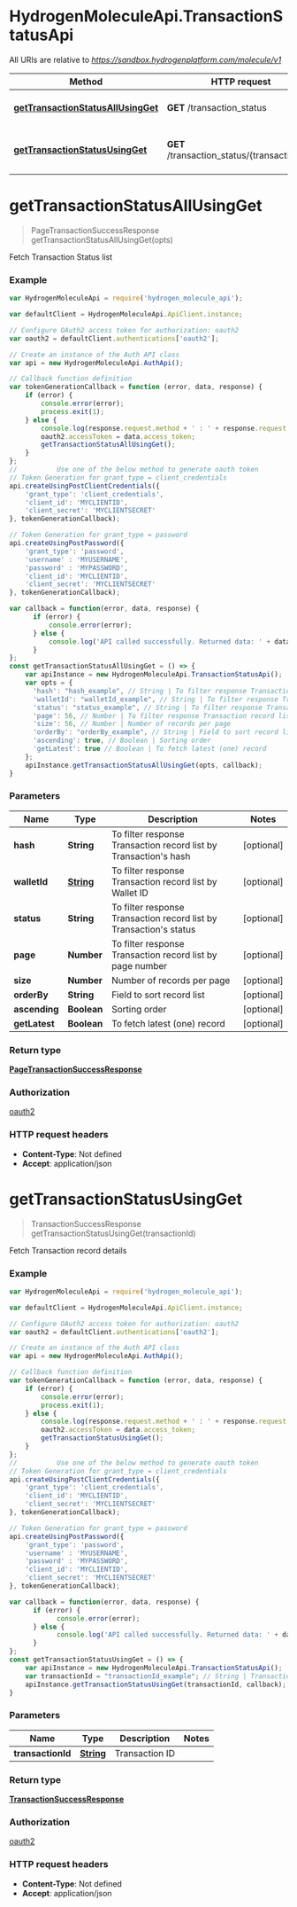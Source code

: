 # HydrogenMoleculeApi.TransactionStatusApi

All URIs are relative to *https://sandbox.hydrogenplatform.com/molecule/v1*

Method | HTTP request | Description
------------- | ------------- | -------------
[**getTransactionStatusAllUsingGet**](TransactionStatusApi.md#getTransactionStatusAllUsingGet) | **GET** /transaction_status | Fetch Transaction Status list
[**getTransactionStatusUsingGet**](TransactionStatusApi.md#getTransactionStatusUsingGet) | **GET** /transaction_status/{transaction_id} | Fetch Transaction record details


<a name="getTransactionStatusAllUsingGet"></a>
# **getTransactionStatusAllUsingGet**
> PageTransactionSuccessResponse getTransactionStatusAllUsingGet(opts)

Fetch Transaction Status list

### Example
```javascript
var HydrogenMoleculeApi = require('hydrogen_molecule_api');

var defaultClient = HydrogenMoleculeApi.ApiClient.instance;

// Configure OAuth2 access token for authorization: oauth2
var oauth2 = defaultClient.authentications['oauth2'];

// Create an instance of the Auth API class
var api = new HydrogenMoleculeApi.AuthApi();

// Callback function definition
var tokenGenerationCallback = function (error, data, response) {
    if (error) {
        console.error(error);
        process.exit(1);
    } else {
        console.log(response.request.method + ' : ' + response.request.url + '\n' + 'Output: ' + JSON.stringify(data, null, '\t') + '\n');
        oauth2.accessToken = data.access_token;
        getTransactionStatusAllUsingGet();
    }
};
//          Use one of the below method to generate oauth token        
// Token Generation for grant_type = client_credentials
api.createUsingPostClientCredentials({
    'grant_type': 'client_credentials',
    'client_id': 'MYCLIENTID',
    'client_secret': 'MYCLIENTSECRET'
}, tokenGenerationCallback);

// Token Generation for grant_type = password
api.createUsingPostPassword({
    'grant_type': 'password',
    'username' : 'MYUSERNAME',
    'password' : 'MYPASSWORD',
    'client_id': 'MYCLIENTID',
    'client_secret': 'MYCLIENTSECRET'
}, tokenGenerationCallback);

var callback = function(error, data, response) {
      if (error) {
          console.error(error);
      } else {
          console.log('API called successfully. Returned data: ' + data);
      }
};
const getTransactionStatusAllUsingGet = () => {
    var apiInstance = new HydrogenMoleculeApi.TransactionStatusApi();
    var opts = { 
      'hash': "hash_example", // String | To filter response Transaction record list by Transaction's hash
      'walletId': "walletId_example", // String | To filter response Transaction record list by Wallet ID
      'status': "status_example", // String | To filter response Transaction record list by Transaction's status
      'page': 56, // Number | To filter response Transaction record list by page number
      'size': 56, // Number | Number of records per page
      'orderBy': "orderBy_example", // String | Field to sort record list
      'ascending': true, // Boolean | Sorting order
      'getLatest': true // Boolean | To fetch latest (one) record
    };
    apiInstance.getTransactionStatusAllUsingGet(opts, callback);
}
```

### Parameters

Name | Type | Description  | Notes
------------- | ------------- | ------------- | -------------
 **hash** | **String**| To filter response Transaction record list by Transaction's hash | [optional] 
 **walletId** | [**String**](.md)| To filter response Transaction record list by Wallet ID | [optional] 
 **status** | **String**| To filter response Transaction record list by Transaction's status | [optional] 
 **page** | **Number**| To filter response Transaction record list by page number | [optional] 
 **size** | **Number**| Number of records per page | [optional] 
 **orderBy** | **String**| Field to sort record list | [optional] 
 **ascending** | **Boolean**| Sorting order | [optional] 
 **getLatest** | **Boolean**| To fetch latest (one) record | [optional] 

### Return type

[**PageTransactionSuccessResponse**](PageTransactionSuccessResponse.md)

### Authorization

[oauth2](../README.md#oauth2)

### HTTP request headers

 - **Content-Type**: Not defined
 - **Accept**: application/json

<a name="getTransactionStatusUsingGet"></a>
# **getTransactionStatusUsingGet**
> TransactionSuccessResponse getTransactionStatusUsingGet(transactionId)

Fetch Transaction record details

### Example
```javascript
var HydrogenMoleculeApi = require('hydrogen_molecule_api');

var defaultClient = HydrogenMoleculeApi.ApiClient.instance;

// Configure OAuth2 access token for authorization: oauth2
var oauth2 = defaultClient.authentications['oauth2'];

// Create an instance of the Auth API class
var api = new HydrogenMoleculeApi.AuthApi();

// Callback function definition
var tokenGenerationCallback = function (error, data, response) {
    if (error) {
        console.error(error);
        process.exit(1);
    } else {
        console.log(response.request.method + ' : ' + response.request.url + '\n' + 'Output: ' + JSON.stringify(data, null, '\t') + '\n');
        oauth2.accessToken = data.access_token;
        getTransactionStatusUsingGet();
    }
};
//          Use one of the below method to generate oauth token        
// Token Generation for grant_type = client_credentials
api.createUsingPostClientCredentials({
    'grant_type': 'client_credentials',
    'client_id': 'MYCLIENTID',
    'client_secret': 'MYCLIENTSECRET'
}, tokenGenerationCallback);

// Token Generation for grant_type = password
api.createUsingPostPassword({
    'grant_type': 'password',
    'username' : 'MYUSERNAME',
    'password' : 'MYPASSWORD',
    'client_id': 'MYCLIENTID',
    'client_secret': 'MYCLIENTSECRET'
}, tokenGenerationCallback);

var callback = function(error, data, response) {
      if (error) {
            console.error(error);
      } else {
            console.log('API called successfully. Returned data: ' + data);
      }
};
const getTransactionStatusUsingGet = () => {
    var apiInstance = new HydrogenMoleculeApi.TransactionStatusApi();
    var transactionId = "transactionId_example"; // String | Transaction ID
    apiInstance.getTransactionStatusUsingGet(transactionId, callback);
}
```

### Parameters

Name | Type | Description  | Notes
------------- | ------------- | ------------- | -------------
 **transactionId** | [**String**](.md)| Transaction ID | 

### Return type

[**TransactionSuccessResponse**](TransactionSuccessResponse.md)

### Authorization

[oauth2](../README.md#oauth2)

### HTTP request headers

 - **Content-Type**: Not defined
 - **Accept**: application/json

